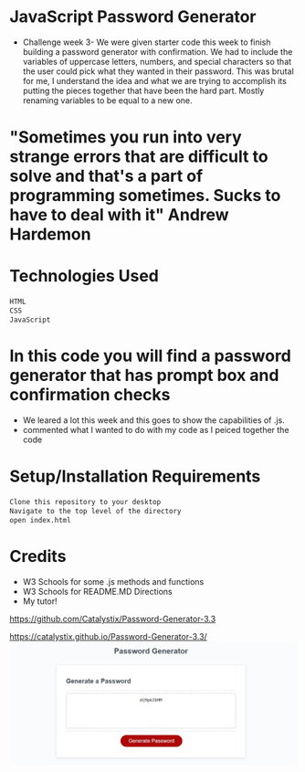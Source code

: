 # JavaScript Password Generator

* Challenge week 3- We were given starter code this week to finish building a password generator with confirmation. 
We had to include the variables of uppercase letters, numbers, and special characters so that the user could pick what they wanted in their password. 
This was brutal for me, I understand the idea and what we are trying to accomplish its putting the pieces together that have been the hard part. Mostly renaming variables to be
equal to a new one. 


# "Sometimes you run into very strange errors that are difficult to solve and that's a part of programming sometimes. Sucks to have to deal with it" Andrew Hardemon


# Technologies Used
    HTML
    CSS
    JavaScript

# In this code you will find a password generator that has prompt box and confirmation checks 
 * We leared a lot this week and this goes to show the capabilities of .js.
 * commented what I wanted to do with my code as I peiced together the code

# Setup/Installation Requirements
    Clone this repository to your desktop
    Navigate to the top level of the directory
    open index.html

# Credits
 * W3 Schools for some .js methods and functions
 * W3 Schools for README.MD Directions
 * My tutor!




https://github.com/Catalystix/Password-Generator-3.3

https://catalystix.github.io/Password-Generator-3.3/
![Alt text](./assets/images/pwgen.jpg)

